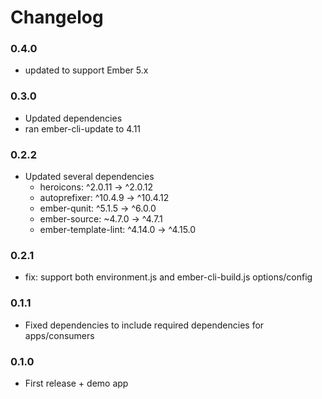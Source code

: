 # Changelog

### 0.4.0

-   updated to support Ember 5.x

### 0.3.0

-   Updated dependencies
-   ran ember-cli-update to 4.11

### 0.2.2

-   Updated several dependencies
    -   heroicons: ^2.0.11 -> ^2.0.12
    -   autoprefixer: ^10.4.9 -> ^10.4.12
    -   ember-qunit: ^5.1.5 -> ^6.0.0
    -   ember-source: ~4.7.0 -> ^4.7.1
    -   ember-template-lint: ^4.14.0 -> ^4.15.0

### 0.2.1

-   fix: support both environment.js and ember-cli-build.js options/config

### 0.1.1

-   Fixed dependencies to include required dependencies for apps/consumers

### 0.1.0

-   First release + demo app
